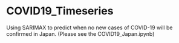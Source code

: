 # COVID19_Timeseries

Using SARIMAX to predict when no new cases of COVID-19 will be confirmed in Japan.
(Please see the COVID19_Japan.ipynb)
